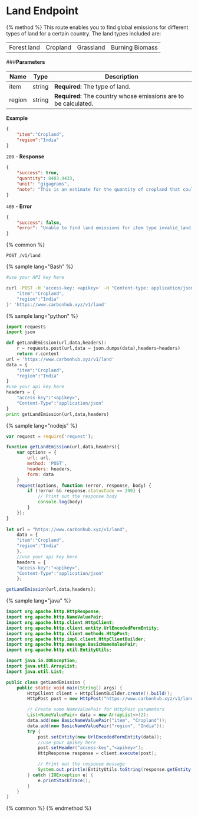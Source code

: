 # Land Endpoint

{% method %}
This route enables you to find global emissions for different types of land for a certain country. The land types included are:

| | | | |
| - | - | - | - |
| Forest land | Cropland | Grassland | Burning Biomass |

###**Parameters**

| Name        | Type           | Description  |
| ------------- |-------------| -----|
| item | string | **Required:** The type of land.|
| region | string | **Required:** The country whose emissions are to be calculated. |
**Example**
```JSON
{
    "item":"Cropland",
    "region":"India"
}
```
`200` - **Response**
```JSON
{
    "success": true,
    "quantity": 8483.9433,
    "unit": "gigagrams",
    "note": "This is an estimate for the quantity of cropland that could be the cause of emission provided."
}
```
`400` - **Error** 
```JSON
{
    "success": false,
    "error": "Unable to find land emissions for item type invalid_land in India"
}
```
{% common %}
```
POST /v1/land
```
{% sample lang="Bash" %}
```Bash
#use your API key here

curl -POST -H 'access-key: <apikey>' -H "Content-type: application/json" -d '{
    "item":"Cropland",
    "region":"India"
}' 'https://www.carbonhub.xyz/v1/land'
```
{% sample lang="python" %}
```Python
import requests
import json

def getLandEmission(url,data,headers):
    r = requests.post(url,data = json.dumps(data),headers=headers)
    return r.content
url = 'https://www.carbonhub.xyz/v1/land'
data = {
    "item":"Cropland",
    "region":"India"
}
#use your api key here
headers = {
    "access-key":"<apikey>",
    "Content-Type":"application/json"
}
print getLandEmission(url,data,headers)
```
{% sample lang="nodejs" %}
```javascript
var request = require('request');

function getLandEmission(url,data,headers){
    var options = {
        url: url,
        method: 'POST',
        headers: headers,
        form: data
    }
    request(options, function (error, response, body) {
        if (!error && response.statusCode == 200) {
            // Print out the response body
            console.log(body)
        }
    });
}
    
let url = "https://www.carbonhub.xyz/v1/land",
    data = {
    "item":"Cropland",
    "region":"India"
    },
    //use your api key here
    headers = {
    "access-key":"<apikey>",
    "Content-Type":"application/json"
    };

getLandEmission(url,data,headers); 
```
{% sample lang="java" %}
```Java
import org.apache.http.HttpResponse;
import org.apache.http.NameValuePair;
import org.apache.http.client.HttpClient;
import org.apache.http.client.entity.UrlEncodedFormEntity;
import org.apache.http.client.methods.HttpPost;
import org.apache.http.impl.client.HttpClientBuilder;
import org.apache.http.message.BasicNameValuePair;
import org.apache.http.util.EntityUtils;

import java.io.IOException;
import java.util.ArrayList;
import java.util.List;

public class getLandEmission {
    public static void main(String[] args) {
        HttpClient client = HttpClientBuilder.create().build();
        HttpPost post = new HttpPost("https://www.carbonhub.xyz/v1/land");

        // Create some NameValuePair for HttpPost parameters
        List<NameValuePair> data = new ArrayList<>(2);
        data.add(new BasicNameValuePair("item", "Cropland"));
        data.add(new BasicNameValuePair("region", "India"));
        try {
            post.setEntity(new UrlEncodedFormEntity(data));
            //use your apikey here
            post.setHeader("access-key","<apikey>");
            HttpResponse response = client.execute(post);

            // Print out the response message
            System.out.println(EntityUtils.toString(response.getEntity()));
        } catch (IOException e) {
            e.printStackTrace();
        }
    }
}
```

{% common %}
{% endmethod %}